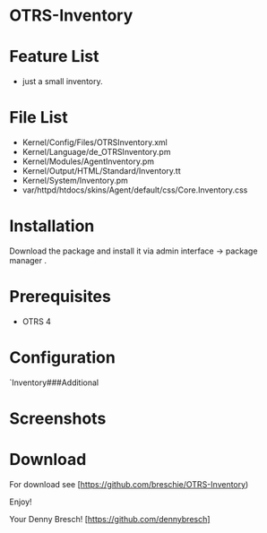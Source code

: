 OTRS-Inventory
==============

# Feature List

- just a small inventory.

# File List

 - Kernel/Config/Files/OTRSInventory.xml
 - Kernel/Language/de_OTRSInventory.pm
 - Kernel/Modules/AgentInventory.pm
 - Kernel/Output/HTML/Standard/Inventory.tt
 - Kernel/System/Inventory.pm
 - var/httpd/htdocs/skins/Agent/default/css/Core.Inventory.css

# Installation

Download the package and install it via admin interface -> package manager .


# Prerequisites

- OTRS 4


# Configuration

`Inventory###Additional


# Screenshots


# Download

For download see [https://github.com/breschie/OTRS-Inventory)

Enjoy!

 Your Denny Bresch!
 [https://github.com/dennybresch]
